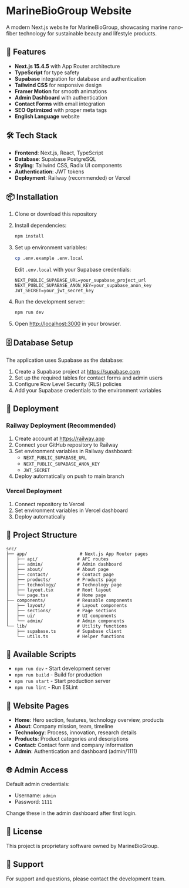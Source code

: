 # MarineBioGroup Website

A modern Next.js website for MarineBioGroup, showcasing marine nano-fiber technology for sustainable beauty and lifestyle products.

## 🚀 Features

- **Next.js 15.4.5** with App Router architecture
- **TypeScript** for type safety
- **Supabase** integration for database and authentication
- **Tailwind CSS** for responsive design
- **Framer Motion** for smooth animations
- **Admin Dashboard** with authentication
- **Contact Forms** with email integration
- **SEO Optimized** with proper meta tags
- **English Language** website

## 🛠️ Tech Stack

- **Frontend**: Next.js, React, TypeScript
- **Database**: Supabase PostgreSQL
- **Styling**: Tailwind CSS, Radix UI components
- **Authentication**: JWT tokens
- **Deployment**: Railway (recommended) or Vercel

## 📦 Installation

1. Clone or download this repository
2. Install dependencies:
   ```bash
   npm install
   ```

3. Set up environment variables:
   ```bash
   cp .env.example .env.local
   ```
   
   Edit `.env.local` with your Supabase credentials:
   ```
   NEXT_PUBLIC_SUPABASE_URL=your_supabase_project_url
   NEXT_PUBLIC_SUPABASE_ANON_KEY=your_supabase_anon_key
   JWT_SECRET=your_jwt_secret_key
   ```

4. Run the development server:
   ```bash
   npm run dev
   ```

5. Open [http://localhost:3000](http://localhost:3000) in your browser.

## 🗄️ Database Setup

The application uses Supabase as the database:

1. Create a Supabase project at https://supabase.com
2. Set up the required tables for contact forms and admin users
3. Configure Row Level Security (RLS) policies
4. Add your Supabase credentials to the environment variables

## 🚀 Deployment

### Railway Deployment (Recommended)

1. Create account at https://railway.app
2. Connect your GitHub repository to Railway
3. Set environment variables in Railway dashboard:
   - `NEXT_PUBLIC_SUPABASE_URL`
   - `NEXT_PUBLIC_SUPABASE_ANON_KEY`
   - `JWT_SECRET`
4. Deploy automatically on push to main branch

### Vercel Deployment

1. Connect repository to Vercel
2. Set environment variables in Vercel dashboard
3. Deploy automatically

## 📁 Project Structure

```
src/
├── app/                    # Next.js App Router pages
│   ├── api/               # API routes
│   ├── admin/             # Admin dashboard
│   ├── about/             # About page
│   ├── contact/           # Contact page
│   ├── products/          # Products page
│   ├── technology/        # Technology page
│   ├── layout.tsx         # Root layout
│   └── page.tsx           # Home page
├── components/            # Reusable components
│   ├── layout/            # Layout components
│   ├── sections/          # Page sections
│   ├── ui/                # UI components
│   └── admin/             # Admin components
└── lib/                   # Utility functions
    ├── supabase.ts        # Supabase client
    └── utils.ts           # Helper functions
```

## 🔧 Available Scripts

- `npm run dev` - Start development server
- `npm run build` - Build for production
- `npm run start` - Start production server
- `npm run lint` - Run ESLint

## 🎨 Website Pages

- **Home**: Hero section, features, technology overview, products
- **About**: Company mission, team, timeline
- **Technology**: Process, innovation, research details
- **Products**: Product categories and descriptions
- **Contact**: Contact form and company information
- **Admin**: Authentication and dashboard (admin/1111)

## 🌐 Admin Access

Default admin credentials:
- Username: `admin`
- Password: `1111`

Change these in the admin dashboard after first login.

## 📝 License

This project is proprietary software owned by MarineBioGroup.

## 🤝 Support

For support and questions, please contact the development team.